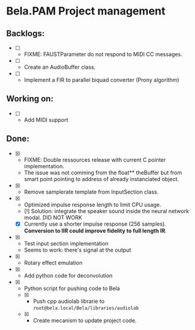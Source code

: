 # Bela.PAM Project management

## Backlogs:

- [ ] - FIXME: FAUSTParameter do not respond to MIDI CC messages.
- [ ] - Create an AudioBuffer class.
- [ ] - Implement a FIR to parallel biquad converter (Prony algorithm)

## Working on:

- [ ] - Add MIDI support

## Done:

- [x] - FIXME: Double ressources release with current C pointer implementation.
  - The issue was not comming from the float** theBuffer but from smart point pointing to address of already instanciated object.
- [x] - Remove samplerate template from InputSection class.
- [x] - Optimized impulse response length to limit CPU usage.
  - [!] Solution: integrate the speaker sound inside the neural network modal. DID NOT WORK
  - [x] Currently use a shorter impulse response (256 samples). **Conversion to IIR could improve fidelity to full length IR**.
- [x] - Test input section implementation
  - Seems to work: there's signal at the output
- [x] - Rotary effect emulation
- [x] - Add python code for deconvolution
- [x] - Python script for pushing code to Bela
  - [x] - Push cpp audiolab librarie to `root@bela.local/Bela/libraries/audiolab`
  - [x] - Create mecanism to update project code.